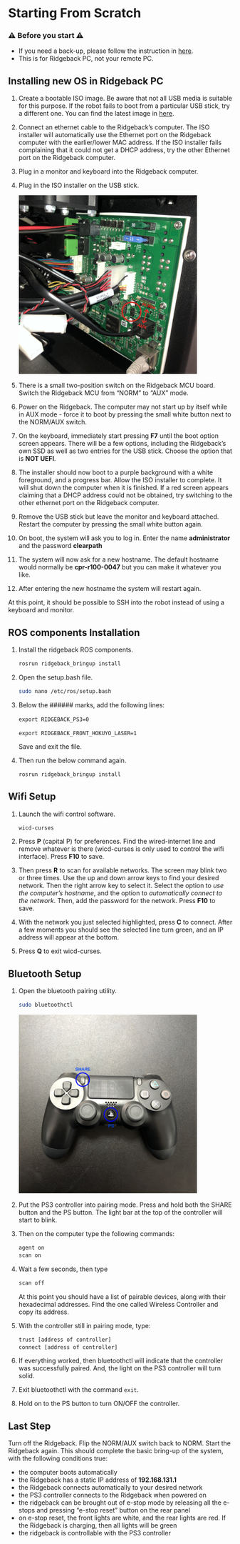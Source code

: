 # Starting From Scratch

### :warning: Before you start :warning:

- If you need a back-up, please follow the instruction in [here](http://www.clearpathrobotics.com/assets/guides/kinetic/kinetic-to-melodic/create-backup.html).
- This is for Ridgeback PC, not your remote PC.



## Installing new OS in Ridgeback PC

1.  Create a bootable ISO image. Be aware that not all USB media is suitable for this purpose. If the robot fails to boot from a particular USB stick, try a different one. You can find the latest image in [here](http://packages.clearpathrobotics.com/stable/images/latest/melodic-ridgeback/amd64/).
    
2.  Connect an ethernet cable to the Ridgeback’s computer. The ISO installer will automatically use the Ethernet port on the Ridgeback computer with the earlier/lower MAC address. If the ISO installer fails complaining that it could not get a DHCP address, try the other Ethernet port on the Ridgeback computer.
    
3.  Plug in a monitor and keyboard into the Ridgeback computer.
    
4.  Plug in the ISO installer on the USB stick.
    
	<img src="./MCU_switch.jpg" width="400">

5.  There is a small two-position switch on the Ridgeback MCU board. Switch the Ridgeback MCU from “NORM” to “AUX” mode.
    
6.  Power on the Ridgeback. The computer may not start up by itself while in AUX mode - force it to boot by pressing the small white button next to the NORM/AUX switch.
    
7.  On the keyboard, immediately start pressing **F7** until the boot option screen appears. There will be a few options, including the Ridgeback’s own SSD as well as two entries for the USB stick. Choose the option that is **NOT UEFI**.
    
8.  The installer should now boot to a purple background with a white foreground, and a progress bar. Allow the ISO installer to complete. It will shut down the computer when it is finished. If a red screen appears claiming that a DHCP address could not be obtained, try switching to the other ethernet port on the Ridgeback computer.
    
9.  Remove the USB stick but leave the monitor and keyboard attached. Restart the computer by pressing the small white button again.
    
10.  On boot, the system will ask you to log in. Enter the name **administrator** and the password **clearpath**
    
11.  The system will now ask for a new hostname. The default hostname would normally be **cpr-r100-0047** but you can make it whatever you like.
    
12.  After entering the new hostname the system will restart again.
    
At this point, it should be possible to SSH into the robot instead of using a keyboard and monitor. 
 
 
 
## ROS components Installation

1.  Install the ridgeback ROS components.
	```sh
	rosrun ridgeback_bringup install
	```
    
2.  Open the setup.bash file.
	```sh
	sudo nano /etc/ros/setup.bash
	```
    
3.  Below the ###### marks, add the following lines:

	``
	export RIDGEBACK_PS3=0  
	``
	
	``
	export RIDGEBACK_FRONT_HOKUYO_LASER=1
	``
	
	 Save and exit the file. 

4. Then run the below command again.
	```sh
	rosrun ridgeback_bringup install
	```

   
## Wifi Setup    
1. Launch the wifi control software.
	```sh
	wicd-curses
	```
    
2.  Press **P** (capital P) for preferences. Find the wired-internet line and remove whatever is there (wicd-curses is only used to control the wifi interface). Press **F10** to save. 
3. Then press **R** to scan for available networks. The screen may blink two or three times. Use the up and down arrow keys to find your desired network. Then the right arrow key to select it. Select the option to *use the computer’s hostname*, and the option to *automatically connect to the network*. Then, add the password for the network. Press **F10** to save. 
4. With the network you just selected highlighted, press **C** to connect. After a few moments you should see the selected line turn green, and an IP address will appear at the bottom. 
5. Press **Q** to exit wicd-curses.



## Bluetooth Setup 

1.  Open the bluetooth pairing utility.
	```sh
	sudo bluetoothctl
	```

	<img src="./PS4_controller.jpg" width="400">
    
2.  Put the PS3 controller into pairing mode. Press and hold both the SHARE button and the PS button. The light bar at the top of the controller will start to blink.


3. Then on the computer type the following commands:
	```sh
	agent on  
	scan on
	```

4. Wait a few seconds, then type
	```sh
	scan off
	```
	At this point you should have a list of pairable devices, along with their hexadecimal addresses. Find the one called Wireless Controller and copy its address.

5. With the controller still in pairing mode, type:
	```sh
	trust [address of controller]
	connect [address of controller]
	```
	
6. If everything worked, then bluetoothctl will indicate that the controller was successfully paired. And, the light on the PS3 controller will turn solid. 

7. Exit bluetoothctl with the command ``exit``.

8. Hold on to the PS button to turn ON/OFF the controller.

## Last Step
Turn off the Ridgeback. Flip the NORM/AUX switch back to NORM. Start the Ridgeback again. This should complete the basic bring-up of the system, with the following conditions true:

-   the computer boots automatically
-   the Ridgeback has a static IP address of **192.168.131.1**
-   the Ridgeback connects automatically to your desired network
-   the PS3 controller connects to the Ridgeback when powered on
-   the ridgeback can be brought out of e-stop mode by releasing all the e-stops and pressing “e-stop reset” button on the rear panel
-   on e-stop reset, the front lights are white, and the rear lights are red. If the Ridgeback is charging, then all lights will be green
-   the ridgeback is controllable with the PS3 controller
